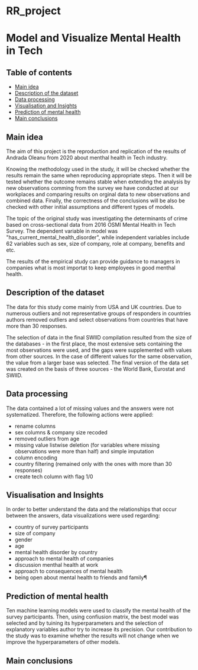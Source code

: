 # RR_project

# Model and Visualize Mental Health in Tech 

## Table of contents
* [Main idea](#main-idea)
* [Description of the dataset](#description-of-the-dataset)
* [Data processing](#data-processing)
* [Visualisation and Insights](#Visualisation-and-Insights)
* [Prediction of mental health](#Prediction-of-mental-health)
* [Main conclusions](#main-conclusions)

## Main idea

The aim of this project is the reproduction and replication of the results of Andrada Oleanu from 2020 about menthal health in Tech industry.

Knowing the methodology used in the study, it will be checked whether the results remain the same when reproducing appropriate steps. Then it will be tested whether the outcome remains stable when extending the analysis by new observations comming from the survey we have conducted at our workplaces and comparing results on orginal data to new observations and combined data. Finally, the correctness of the conclusions will be also be checked with other initial assumptions and different types of models.

The topic of the original study was investigating the determinants of crime based on cross-sectional data from 2016 OSMI Mental Health in Tech Survey. The dependent variable in model was "has_current_mental_health_disorder", while independent variables include 62 variables such as sex, size of company, role at company, benefits and etc.

The results of the empirical study can provide guidance to managers in companies what is most importat to keep employees in good menthal health.

## Description of the dataset

The data for this study come mainly from USA and UK countries. Due to numerous outliers and not representative groups of responders in countries authors removed outliers and select observations from countries that have more than 30 responses. 

The selection of data in the final SWIID compilation resulted from the size of the databases - in the first place, the most extensive sets containing the most observations were used, and the gaps were supplemented with values from other sources. In the case of different values for the same observation, the value from a larger base was selected. The final version of the data set was created on the basis of three sources - the World Bank, Eurostat and SWIID.


## Data processing

The data contained a lot of missing values and the answers were not systematized. Therefore, the following actions were applied:

* rename columns
* sex columns & company size recoded
* removed outliers from age
* missing value listwise deletion (for variables where missing observations were more than half) and simple imputation
* column encoding
* country filtering (remained only with the ones with more than 30 responses)
* create tech column with flag 1/0


## Visualisation and Insights

In order to better understand the data and the relationships that occur between the answers, data visualizations were used regarding:

* country of survey participants
* size of company
* gender
* age
* mental health disorder by country
* approach to mental health of companies
* discussion menthal health at work
* approach to consequences of mental health 
* being open about mental health to friends and family¶

## Prediction of mental health

Ten machine learning models were used to classify the mental health of the survey participants. Then, using confiusion matrix, the best model was selected and by tuining its hyperparameters and the selection of explanatory variables author try to increase its precision.
Our contribution to the study was to examine whether the results will not change when we improve the hyperparameters of other models.

## Main conclusions


